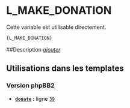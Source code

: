 # L_MAKE_DONATION


Cette variable est utilisable directement.

```html
{L_MAKE_DONATION}
```

##Description
[*ajouter*](https://fa-tvars.appspot.com/var/L_MAKE_DONATION)

## Utilisations dans les templates

### Version phpBB2
* __[`donate`](../tpl/var/subsilver/donate.md#readme) :__ ligne [`39`](../tpl/src/subsilver/donate.tpl#L39)